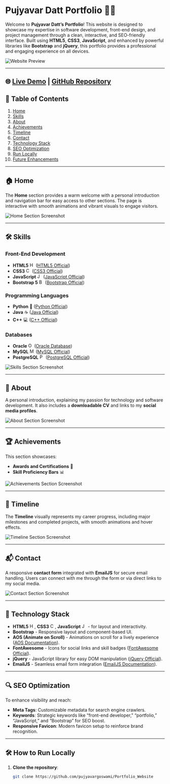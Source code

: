 # Pujyavar Datt Portfolio 🎨✨

Welcome to **Pujyavar Datt’s Portfolio**! This website is designed to showcase my expertise in software development, front-end design, and project management through a clean, interactive, and SEO-friendly interface. Built using **HTML5**, **CSS3**, **JavaScript**, and enhanced by powerful libraries like **Bootstrap** and **jQuery**, this portfolio provides a professional and engaging experience on all devices.

![Website Preview](https://via.placeholder.com/800x400) <!-- Replace with actual screenshot link -->

---

## 🌐 [Live Demo](https://pujyavardatt.netlify.app/) | [GitHub Repository](https://github.com/pujyavargoswami/Portfolio_Website)

## 📑 Table of Contents
1. [Home](#-home)
2. [Skills](#-skills)
3. [About](#-about)
4. [Achievements](#-achievements)
5. [Timeline](#-timeline)
6. [Contact](#-contact)
7. [Technology Stack](#-technology-stack)
8. [SEO Optimization](#-seo-optimization)
9. [Run Locally](#-how-to-run-locally)
10. [Future Enhancements](#-future-enhancements)

---

## 🏠 Home

The **Home** section provides a warm welcome with a personal introduction and navigation bar for easy access to other sections. The page is interactive with smooth animations and vibrant visuals to engage visitors.

![Home Section Screenshot](https://via.placeholder.com/800x400) <!-- Replace with actual screenshot link -->

---

## 🛠 Skills

### Front-End Development
- **HTML5** <img src="https://via.placeholder.com/15/ff0000/ff0000.png" width="15" height="15" alt="HTML5 Icon"> ([HTML5 Official](https://developer.mozilla.org/en-US/docs/Web/Guide/HTML/HTML5))
- **CSS3** <img src="https://via.placeholder.com/15/264de4/264de4.png" width="15" height="15" alt="CSS3 Icon"> ([CSS3 Official](https://developer.mozilla.org/en-US/docs/Web/CSS))
- **JavaScript** <img src="https://via.placeholder.com/15/f0db4f/f0db4f.png" width="15" height="15" alt="JavaScript Icon"> ([JavaScript Official](https://developer.mozilla.org/en-US/docs/Web/JavaScript))
- **Bootstrap 5** <img src="https://via.placeholder.com/15/563d7c/563d7c.png" width="15" height="15" alt="Bootstrap Icon"> ([Bootstrap Official](https://getbootstrap.com/))

### Programming Languages
- **Python** 🐍 ([Python Official](https://www.python.org/))
- **Java** ☕ ([Java Official](https://www.oracle.com/java/))
- **C++** 💻 ([C++ Official](https://isocpp.org/))

### Databases
- **Oracle** <img src="https://via.placeholder.com/15/f80000/f80000.png" width="15" height="15" alt="Oracle Icon"> ([Oracle Database](https://www.oracle.com/database/))
- **MySQL** <img src="https://via.placeholder.com/15/00758f/00758f.png" width="15" height="15" alt="MySQL Icon"> ([MySQL Official](https://www.mysql.com/))
- **PostgreSQL** <img src="https://via.placeholder.com/15/336791/336791.png" width="15" height="15" alt="PostgreSQL Icon"> ([PostgreSQL Official](https://www.postgresql.org/))

![Skills Section Screenshot](https://via.placeholder.com/800x400) <!-- Replace with actual screenshot link -->

---

## 🙋 About

A personal introduction, explaining my passion for technology and software development. It also includes a **downloadable CV** and links to my **social media profiles**.

![About Section Screenshot](https://via.placeholder.com/800x400) <!-- Replace with actual screenshot link -->

---

## 🏆 Achievements

This section showcases:
- **Awards and Certifications** 🏅
- **Skill Proficiency Bars** 📊

![Achievements Section Screenshot](https://via.placeholder.com/800x400) <!-- Replace with actual screenshot link -->

---

## 📅 Timeline

The **Timeline** visually represents my career progress, including major milestones and completed projects, with smooth animations and hover effects.

![Timeline Section Screenshot](https://via.placeholder.com/800x400) <!-- Replace with actual screenshot link -->

---

## 📬 Contact

A responsive **contact form** integrated with **EmailJS** for secure email handling. Users can connect with me through the form or via direct links to my social media.

![Contact Section Screenshot](https://via.placeholder.com/800x400) <!-- Replace with actual screenshot link -->

---

## 🚀 Technology Stack

- **HTML5** <img src="https://via.placeholder.com/15/ff0000/ff0000.png" width="15" height="15" alt="HTML5 Icon">, **CSS3** <img src="https://via.placeholder.com/15/264de4/264de4.png" width="15" height="15" alt="CSS3 Icon">, **JavaScript** <img src="https://via.placeholder.com/15/f0db4f/f0db4f.png" width="15" height="15" alt="JavaScript Icon"> - for layout and interactivity.
- **Bootstrap** - Responsive layout and component-based UI.
- **AOS (Animate on Scroll)** - Animations on scroll for a lively experience ([AOS Documentation](https://michalsnik.github.io/aos/)).
- **FontAwesome** - Icons for social links and skill badges ([FontAwesome Official](https://fontawesome.com/)).
- **jQuery** - JavaScript library for easy DOM manipulation ([jQuery Official](https://jquery.com/)).
- **EmailJS** - Seamless email form integration ([EmailJS Documentation](https://www.emailjs.com/)).

---

## 🔍 SEO Optimization

To enhance visibility and reach:
- **Meta Tags**: Customizable metadata for search engine crawlers.
- **Keywords**: Strategic keywords like “front-end developer,” “portfolio,” “JavaScript,” and “Bootstrap” for SEO boost.
- **Responsive Favicon**: Modern favicon setup to reinforce brand recognition.

---

## 🛠 How to Run Locally

1. **Clone the repository**:
   ```bash
   git clone https://github.com/pujyavargoswami/Portfolio_Website
